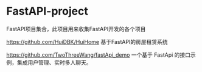 # FastAPI-project
FastAPI项目集合，此项目用来收集FastAPI开发的各个项目


https://github.com/HuiDBK/HuiHome   基于FastAPI的房屋租赁系统

https://github.com/TwoThreeWang/fastApi_demo  一个基于 FastApi 的接口示例，集成用户管理、实时多人聊天。
